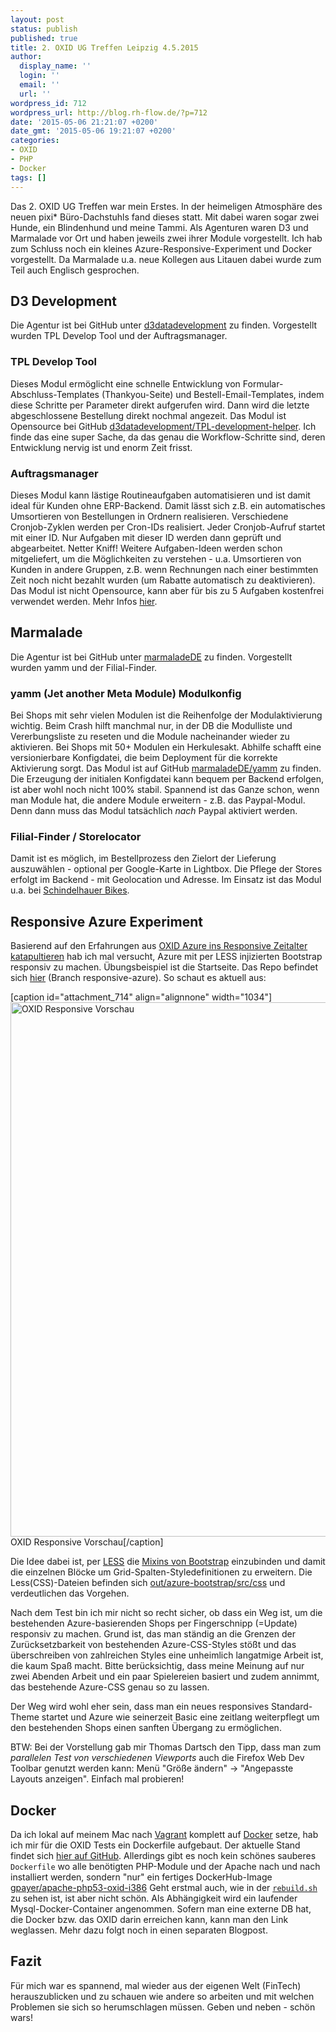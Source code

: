 ```yaml
---
layout: post
status: publish
published: true
title: 2. OXID UG Treffen Leipzig 4.5.2015
author:
  display_name: ''
  login: ''
  email: ''
  url: ''
wordpress_id: 712
wordpress_url: http://blog.rh-flow.de/?p=712
date: '2015-05-06 21:21:07 +0200'
date_gmt: '2015-05-06 19:21:07 +0200'
categories:
- OXID
- PHP
- Docker
tags: []
---
```


Das 2. OXID UG Treffen war mein Erstes. In der heimeligen Atmosphäre des neuen pixi* Büro-Dachstuhls fand dieses statt. Mit dabei waren sogar zwei Hunde, ein Blindenhund und meine Tammi. Als Agenturen waren D3 und Marmalade vor Ort und haben jeweils zwei ihrer Module vorgestellt. Ich hab zum Schluss noch ein kleines Azure-Responsive-Experiment und Docker vorgestellt. Da Marmalade u.a. neue Kollegen aus Litauen dabei wurde zum Teil auch Englisch gesprochen.

<!--more-->

## D3 Development

Die Agentur ist bei GitHub unter [d3datadevelopment][1] zu finden. Vorgestellt wurden TPL Develop Tool und der Auftragsmanager.

### TPL Develop Tool

Dieses Modul ermöglicht eine schnelle Entwicklung von Formular-Abschluss-Templates (Thankyou-Seite) und Bestell-Email-Templates, indem diese Schritte per Parameter direkt aufgerufen wird. Dann wird die letzte abgeschlossene Bestellung direkt nochmal angezeit. Das Modul ist Opensource bei GitHub [d3datadevelopment/TPL-development-helper][2]. Ich finde das eine super Sache, da das genau die Workflow-Schritte sind, deren Entwicklung nervig ist und enorm Zeit frisst.

### Auftragsmanager

Dieses Modul kann lästige Routineaufgaben automatisieren und ist damit ideal für Kunden ohne ERP-Backend. Damit lässt sich z.B. ein automatisches Umsortieren von Bestellungen in Ordnern realisieren. Verschiedene Cronjob-Zyklen werden per Cron-IDs realisiert. Jeder Cronjob-Aufruf startet mit einer ID. Nur Aufgaben mit dieser ID werden dann geprüft und abgearbeitet. Netter Kniff! Weitere Aufgaben-Ideen werden schon mitgeliefert, um die Möglichkeiten zu verstehen - u.a. Umsortieren von Kunden in andere Gruppen, z.B. wenn Rechnungen nach einer bestimmten Zeit noch nicht bezahlt wurden (um Rabatte automatisch zu deaktivieren). Das Modul ist nicht Opensource, kann aber für bis zu 5 Aufgaben kostenfrei verwendet werden. Mehr Infos [hier][3].

## Marmalade

Die Agentur ist bei GitHub unter [marmaladeDE][4] zu finden. Vorgestellt wurden yamm und der Filial-Finder.

### yamm (Jet another Meta Module) Modulkonfig

Bei Shops mit sehr vielen Modulen ist die Reihenfolge der Modulaktivierung wichtig. Beim Crash hilft manchmal nur, in der DB die Modulliste und Vererbungsliste zu reseten und die Module nacheinander wieder zu aktivieren. Bei Shops mit 50+ Modulen ein Herkulesakt. Abhilfe schafft eine versionierbare Konfigdatei, die beim Deployment für die korrekte Aktivierung sorgt. Das Modul ist auf GitHub [marmaladeDE/yamm][5] zu finden. Die Erzeugung der initialen Konfigdatei kann bequem per Backend erfolgen, ist aber wohl noch nicht 100% stabil. Spannend ist das Ganze schon, wenn man Module hat, die andere Module erweitern - z.B. das Paypal-Modul. Denn dann muss das Modul tatsächlich *nach* Paypal aktiviert werden.

### Filial-Finder / Storelocator

Damit ist es möglich, im Bestellprozess den Zielort der Lieferung auszuwählen - optional per Google-Karte in Lightbox. Die Pflege der Stores erfolgt im Backend - mit Geolocation und Adresse. Im Einsatz ist das Modul u.a. bei [Schindelhauer Bikes][6].

## Responsive Azure Experiment

Basierend auf den Erfahrungen aus [OXID Azure ins Responsive Zeitalter katapultieren][7] hab ich mal versucht, Azure mit per LESS injizierten Bootstrap responsiv zu machen. Übungsbeispiel ist die Startseite. Das Repo befindet sich [hier][8] (Branch responsive-azure). So schaut es aktuell aus:

[caption id="attachment_714" align="alignnone" width="1034"][<img src="http://rhflow.wp-root.rh-flow.de/files/2015/05/oxid-responsive-comp.gif" alt="OXID Responsive Vorschau" width="1034" height="855" class="size-full wp-image-714" />][9] OXID Responsive Vorschau[/caption]

Die Idee dabei ist, per [LESS][10] die [Mixins von Bootstrap][11] einzubinden und damit die einzelnen Blöcke um Grid-Spalten-Styledefinitionen zu erweitern. Die Less(CSS)-Dateien befinden sich [out/azure-bootstrap/src/css][12] und verdeutlichen das Vorgehen.

Nach dem Test bin ich mir nicht so recht sicher, ob dass ein Weg ist, um die bestehenden Azure-basierenden Shops per Fingerschnipp (=Update) responsiv zu machen. Grund ist, das man ständig an die Grenzen der Zurücksetzbarkeit von bestehenden Azure-CSS-Styles stößt und das überschreiben von zahlreichen Styles eine unheimlich langatmige Arbeit ist, die kaum Spaß macht. Bitte berücksichtig, dass meine Meinung auf nur zwei Abenden Arbeit und ein paar Spielereien basiert und zudem annimmt, das bestehende Azure-CSS genau so zu lassen.

Der Weg wird wohl eher sein, dass man ein neues responsives Standard-Theme startet und Azure wie seinerzeit Basic eine zeitlang weiterpflegt um den bestehenden Shops einen sanften Übergang zu ermöglichen.

BTW: Bei der Vorstellung gab mir Thomas Dartsch den Tipp, dass man zum *parallelen Test von verschiedenen Viewports* auch die Firefox Web Dev Toolbar genutzt werden kann: Menü "Größe ändern" -> "Angepasste Layouts anzeigen". Einfach mal probieren!

## Docker

Da ich lokal auf meinem Mac nach [Vagrant][13] komplett auf [Docker][14] setze, hab ich mir für die OXID Tests ein Dockerfile aufgebaut. Der aktuelle Stand findet sich [hier auf GitHub][15]. Allerdings gibt es noch kein schönes sauberes `Dockerfile` wo alle benötigten PHP-Module und der Apache nach und nach installiert werden, sondern "nur" ein fertiges DockerHub-Image [gpayer/apache-php53-oxid-i386][16] Geht erstmal auch, wie in der [`rebuild.sh`][17] zu sehen ist, ist aber nicht schön. Als Abhängigkeit wird ein laufender Mysql-Docker-Container angenommen. Sofern man eine externe DB hat, die Docker bzw. das OXID darin erreichen kann, kann man den Link weglassen. Mehr dazu folgt noch in einen separaten Blogpost.

## Fazit

Für mich war es spannend, mal wieder aus der eigenen Welt (FinTech) herauszublicken und zu schauen wie andere so arbeiten und mit welchen Problemen sie sich so herumschlagen müssen. Geben und neben - schön wars!

 [1]: http://github.com/d3datadevelopment
 [2]: https://github.com/d3datadevelopment/TPL-development-helper
 [3]: http://www.oxidmodule.com/OXID-Professional-Community/Module-PE/Auftragsmanager-fuer-Oxid-PE.html
 [4]: https://github.com/marmaladeDE
 [5]: http://github.com/marmaladeDE/yamm
 [6]: https://www.schindelhauerbikes.com/haendler/
 [7]: http://blog.rh-flow.de/2015/03/06/oxid-azure-ins-responsive-zeitalter-katapultieren-mit-bootstrap-sass-und-grunt/
 [8]: https://github.com/ronnyhartenstein/oxideshop_ce/tree/responsive-azure
 [9]: http://rhflow.wp-root.rh-flow.de/files/2015/05/oxid-responsive-comp.gif
 [10]: http://lesscss.org/
 [11]: https://github.com/twbs/bootstrap/blob/master/less/mixins.less
 [12]: https://github.com/ronnyhartenstein/oxideshop_ce/tree/responsive-azure/source/out/azure-bootstrap/src/css
 [13]: http://blog.rh-flow.de/2014/11/11/es-hat-sich-ausgemampft-vagrant-ist/
 [14]: http://blog.rh-flow.de/2015/01/25/docker-statt-vagrant-dank-boot2docker-auch-auf-dem-mac/
 [15]: https://github.com/ronnyhartenstein/oxideshop_ce/tree/responsive-azure/docker
 [16]: https://registry.hub.docker.com/u/gpayer/apache-php53-oxid-i386/
 [17]: https://github.com/ronnyhartenstein/oxideshop_ce/blob/responsive-azure/docker/rebuild.sh
